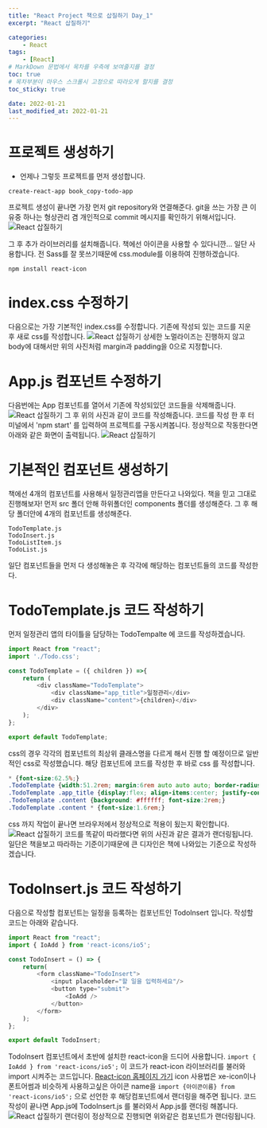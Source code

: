 ```yaml
---
title: "React Project 책으로 삽질하기 Day_1"
excerpt: "React 삽질하기"

categories:
    - React
tags:
    - [React]
# MarkDown 문법에서 목차를 우측에 보여줄지를 결정
toc: true
# 목차부분이 마우스 스크롤시 고정으로 따라오게 할지를 결정
toc_sticky: true

date: 2022-01-21
last_modified_at: 2022-01-21
---
```


# 프로젝트 생성하기
- 언제나 그렇듯 프로젝트를 먼저 생성합니다.
```console
create-react-app book_copy-todo-app
```
프로젝트 생성이 끝나면 가장 먼저 git repository와 연결해준다. git을 쓰는 가장 큰 이유중 하나는 형상관리 겸 개인적으로 commit 메시지를 확인하기 위해서입니다.
![React 삽질하기](https://cdn.jsdelivr.net/gh/kkt9102/blog_img/20220121_posts/img1.png)

그 후 추가 라이브러리를 설치해줍니다. 책에선 아이콘을 사용할 수 있다니깐... 일단 사용합니다. 전 Sass를 잘 못쓰기때문에 css.module를 이용하여 진행하겠습니다.
```console
npm install react-icon
```

# index.css 수정하기
다음으로는 가장 기본적인 index.css를 수정합니다. 기존에 작성되 있는 코드를 지운 후 새로 css를 작성합니다.
![React 삽질하기](https://cdn.jsdelivr.net/gh/kkt9102/blog_img/20220121_posts/img2.png)
상세한 노멀라이즈는 진행하지 않고 body에 대해서만 위의 사진처럼 margin과 padding을 0으로 지정합니다.

# App.js 컴포넌트 수정하기
다음번에는 App 컴포넌트를 열어서 기존에 작성되있던 코드들을 삭제해줍니다.
![React 삽질하기](https://cdn.jsdelivr.net/gh/kkt9102/blog_img/20220121_posts/img3.png)
그 후 위의 사진과 같이 코드를 작성해줍니다. 코드를 작성 한 후 터미널에서 'npm start' 를 입력하여 프로젝트를 구동시켜봅니다.
정상적으로 작동한다면 아래와 같은 화면이 출력됩니다.
![React 삽질하기](https://cdn.jsdelivr.net/gh/kkt9102/blog_img/20220121_posts/img5.png)

# 기본적인 컴포넌트 생성하기
책에선 4개의 컴포넌트를 사용해서 일정관리앱을 만든다고 나와있다. 책을 믿고 그대로 진행해보자!
먼저 src 폴더 안해 하위폴더인 components 폴더를 생성해준다. 그 후 해당 폴더안에 4개의 컴포넌트를 생성해준다.

```
TodoTemplate.js
TodoInsert.js
TodoListItem.js
TodoList.js
```
일단 컴포넌트들을 먼저 다 생성해놓은 후 각각에 해당하는 컴포넌트들의 코드를 작성한다.

# TodoTemplate.js 코드 작성하기
먼저 일정관리 앱의 타이틀을 담당하는 TodoTempalte 에 코드를 작성하겠습니다.
```javascript
import React from "react";
import './Todo.css';

const TodoTemplate = ({ children }) =>{
    return (
        <div className="TodoTemplate">
            <div className="app_title">일정관리</div>
            <div className="content">{children}</div>
        </div>
    );
};

export default TodoTemplate;
```
css의 경우 각각의 컴포넌트의 최상위 클래스명을 다르게 해서 진행 할 예정이므로 일반적인 css로 작성했습니다.
해당 컴포넌트에 코드를 작성한 후 바로 css 를 작성합니다.
```css
* {font-size:62.5%;}
.TodoTemplate {width:51.2rem; margin:6rem auto auto auto; border-radius: 0.4rem; overflow:hidden;}
.TodoTemplate .app_title {display:flex; align-items:center; justify-content:center; background:#22b8cf; color:#ffffff; height:4rem; font-size:3.5rem; padding:1rem 0;}
.TodoTemplate .content {background: #ffffff; font-size:2rem;}
.TodoTemplate .content * {font-size:1.6rem;}
```

css 까지 작업이 끝나면 브라우저에서 정상적으로 적용이 됬는지 확인합니다.
![React 삽질하기](https://cdn.jsdelivr.net/gh/kkt9102/blog_img/20220121_posts/img6.png)
코드를 똑같이 따라했다면 위의 사진과 같은 결과가 랜더링됩니다. 일단은 책을보고 따라하는 기준이기때문에 큰 디자인은 책에 나와있는 기준으로 작성하겠습니다.

# TodoInsert.js 코드 작성하기
다음으로 작성할 컴포넌트는 일정을 등록하는 컴포넌트인 TodoInsert 입니다. 작성할 코드는 아래와 같습니다.
```javascript
import React from "react";
import { IoAdd } from 'react-icons/io5';

const TodoInsert = () => {
    return(
        <form className="TodoInsert">
            <input placeholder="할 일을 입력하세요"/>
            <button type="submit">
                <IoAdd />
            </button>
        </form>
    );
};

export default TodoInsert;
```
TodoInsert 컴포넌트에서 초반에 설치한 react-icon을 드디어 사용합니다. `import { IoAdd } from 'react-icons/io5';` 이 코드가 react-icon 라이브러리를 불러와 import 시켜주는 코드입니다.
[React-icon 홈페이지 가기](https://react-icons.netlify.com/#/icons/md)
icon 사용법은 xe-icon이나 폰트어썸과 비슷하게 사용하고싶은 아이콘 name을 `import {아이콘이름} from 'react-icons/io5';` 으로 선언한 후 해당컴포넌트에서 랜더링을 해주면 됩니다.
코드작성이 끝나면 App.js에 TodoInsert.js 를 불러와서 App.js를 랜더링 해봅니다.
![React 삽질하기](https://cdn.jsdelivr.net/gh/kkt9102/blog_img/20220121_posts/img7.png)
랜더링이 정상적으로 진행되면 위와같은 컴포넌트가 랜더링됩니다.